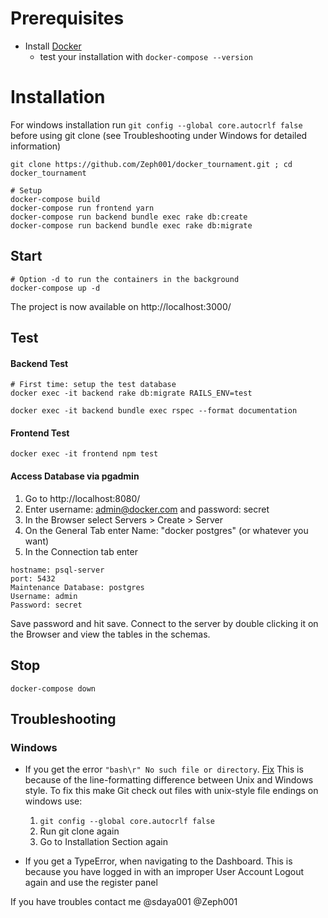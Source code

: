 # Prerequisites
* Install [Docker]( https://docs.docker.com/get-docker/)
    - test your installation with
    `docker-compose --version`


# Installation
For windows installation run `git config --global core.autocrlf false` before using git clone (see Troubleshooting under Windows for detailed information)
```shell
git clone https://github.com/Zeph001/docker_tournament.git ; cd docker_tournament

# Setup
docker-compose build
docker-compose run frontend yarn
docker-compose run backend bundle exec rake db:create
docker-compose run backend bundle exec rake db:migrate
```
## Start
```shell
# Option -d to run the containers in the background
docker-compose up -d
```
The project is now available on http://localhost:3000/

## Test

#### Backend Test
```shell
# First time: setup the test database
docker exec -it backend rake db:migrate RAILS_ENV=test

docker exec -it backend bundle exec rspec --format documentation
```
#### Frontend Test
```shell
docker exec -it frontend npm test
```

#### Access Database via pgadmin
1. Go to http://localhost:8080/
2. Enter username: admin@docker.com and password: secret 
3. In the Browser select Servers > Create > Server
4. On the General Tab enter Name: "docker postgres" (or whatever you want)
5. In the Connection tab enter 
```
hostname: psql-server
port: 5432
Maintenance Database: postgres
Username: admin
Password: secret
```
Save password and hit save. Connect to the server by double clicking it on the Browser and view the tables in the schemas.

## Stop
```shell
docker-compose down
```

## Troubleshooting
### Windows
* If you get the error `"bash\r" No such file or directory`. [Fix](https://stackoverflow.com/questions/29045140/env-bash-r-no-such-file-or-directory)
  This is because of the line-formatting difference between Unix and Windows style.
  To fix this make Git check out files with unix-style file endings on windows use:
   1. `git config --global core.autocrlf false`
   2. Run git clone again
   3. Go to Installation Section again

* If you get a TypeError, when navigating to the Dashboard.
  This is because you have logged in with an improper User Account
    Logout again and use the register panel


If you have troubles contact me @sdaya001 @Zeph001